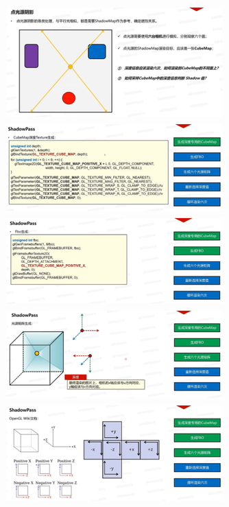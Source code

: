 ![输入图片说明](/imgs/2025-03-02/CMuTrzTPjFm95tjE.png)

![输入图片说明](/imgs/2025-03-02/QkZFzolDUY6MCfOK.png)

![输入图片说明](/imgs/2025-03-02/MV2YivenkBhoEIhT.png)

![输入图片说明](/imgs/2025-03-02/C5dNtfZLgovEQ03W.png)

![输入图片说明](/imgs/2025-03-02/QTL3EpopCCleo94k.png)
<!--stackedit_data:
eyJoaXN0b3J5IjpbLTEzODU2Mzk1OSwtMzU4Njc5NjEwLDM1Nj
k0MTM2NSw4NTk4MTg0NTcsLTUxMjY0NjEzMCwtMjA4ODc0NjYx
MiwtMjA4ODc0NjYxMl19
-->